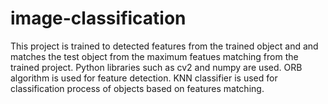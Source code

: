 # image-classification
This project is  trained to detected features from the trained object and and matches the test object from the maximum featues matching from the trained project.
Python libraries such as cv2 and numpy are used.
ORB algorithm is used for feature detection.
KNN classifier is used for classification process of objects based on features matching.
